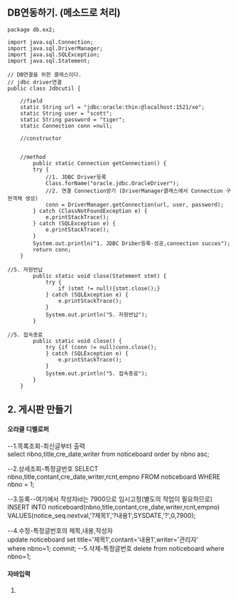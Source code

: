 ## DB연동하기. (메소드로 처리)
```
package db.ex2;

import java.sql.Connection;
import java.sql.DriverManager;
import java.sql.SQLException;
import java.sql.Statement;

// DB연결을 위한 클래스이다.
// jdbc driver연결
public class Jdbcutil {
	
	//field
	static String url = "jdbc:oracle:thin:@localhost:1521/xe"; 
	static String user = "scott";
	static String password = "tiger";
	static Connection conn =null;
	
	//constructor
	
	
	//method
		public static Connection getConnection() {
		try {
			//1. JDBC Driver등록
			Class.forName("oracle.jdbc.OracleDriver");
			//2. 연결 Connection얻기 (DriverManager클래스에서 Connection 구현객체 생성)
			conn = DriverManager.getConnection(url, user, password);
		} catch (ClassNotFoundException e) {
			e.printStackTrace();
		} catch (SQLException e) {
			e.printStackTrace();
		}	
		System.out.println("1. JDBC Driber등록-성공,connection succes");
		return conn;
	}
	
//5. 자원반납
		public static void close(Statement stmt) {
			try {
				if (stmt != null){stmt.close();}
			} catch (SQLException e) {
				e.printStackTrace();
			}
			System.out.println("5. 자원반납");
		}
	
//5. 접속종료
		public static void close() {
			try {if (conn != null)conn.close();
			} catch (SQLException e) {
				e.printStackTrace();
			}
			System.out.println("5. 접속종료");
		}
	}

```

## 2. 게시판 만들기
#### 오라클 디벨로퍼
 --1.목록조회-최신글부터 출력   
select nbno,title,cre_date,writer
from noticeboard
order by nbno asc;
   
--2.상세조회-특정글번호
SELECT nbno,title,contant,cre_date,writer,rcnt,empno
FROM noticeboard
WHERE nbno = 1;


--3.등록--여기에서 작성자id는 7900으로 임시고정(별도의 작업이 필요하므로)
INSERT INTO noticeboard(nbno,title,contant,cre_date,writer,rcnt,empno)    
VALUES(notice_seq.nextval,'?제목1','?내용1',SYSDATE,'?',0,7900);


--4.수정-특정글번호의 제목,내용,작성자    
update noticeboard 
set title='제목1',contant='내용1',writer='관리자'  
where nbno=1;
commit;
--5.삭제-특정글번호
delete from noticeboard
where nbno=1;

#### 자바입력
1. 



